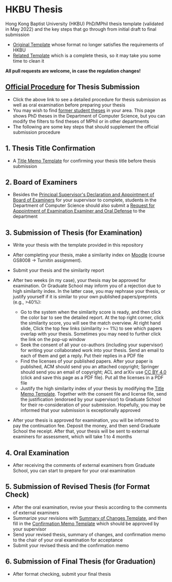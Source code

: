 # HKBU Thesis
Hong Kong Baptist University (HKBU) PhD/MPhil thesis template (validated in May 2022) and the key steps that go through from initial draft to final submission

- [Original Template](https://github.com/Jintian/HKBUThesisTemplate) whose format no longer satisfies the requirements of HKBU
- [Related Template](https://github.com/xu-cheng/thesis) which is a complete thesis, so it may take you some time to clean it

**All pull requests are welcome, in case the regulation changes!**

## [Official Procedure](https://gs.hkbu.edu.hk/current-students/research-postgraduate-programmes/academic-requirements/thesis-submission-and-oral-exam) for Thesis Submission
- Click the above link to see a detailed procedure for thesis submission as well as oral examination before preparing your thesis
- You may wish to find [former student theses](https://scholars.hkbu.edu.hk/en/studentTheses/?type=%2Fdk%2Fatira%2Fpure%2Fstudentthesis%2Fstudentthesistypes%2Fstudentthesis%2Fdoc&nofollow=true&format=&organisationIds=301af8ae-4879-4ba9-843d-96c2c3f3cc2f&ordering=awardDate&descending=true) in your area. This page shows PhD theses in the Department of Computer Science, but you can modify the filters to find theses of MPhil or in other departments
- The following are some key steps that should supplement the official submission procedure

## 1. Thesis Title Confirmation
- A [Title Memo Template](material/titleMemo.tex) for confirming your thesis title before thesis submission

## 2. Board of Examiners

- Besides the [Principal Supervisor's Declaration and Appointment of Board of Examiners](https://gs.hkbu.edu.hk/f/page/464/Guidelines%20for%20the%20Format%20of%20Theses.rtf) for your supervisor to complete, students in the Department of Computer Science should also submit a [Request for Appointment of Examination Examiner and Oral Defense](https://www.comp.hkbu.edu.hk/v1/?file=1073) to the department

## 3. Submission of Thesis (for Examination)
- Write your thesis with the template provided in this repository
- After completing your thesis, make a similarity index on [Moodle](https://buelearning.hkbu.edu.hk/) (course GS8008 -> Turnitin assignment).
- Submit your thesis and the similarity report
- After two weeks (in my case), your thesis may be approved for examination. Or Graduate School may inform you of a rejection due to high similarity index. In the latter case, you may rephrase your thesis, or justify yourself if it is similar to your own published papers/preprints (e.g., >40%):
  - Go to the system when the similarity score is ready, and then click the color bar to see the detailed report. At the top right corner, click the similarity score, you will see the match overview. At right hand slide, Click the top few links (similarity >= 1%) to see which papers overlap with your thesis. Sometimes you may need to further click the link on the pop-up window
  - Seek the consent of all your co-authors (including your supervisor) for writing your collaborated work into your thesis. Send an email to each of them and get a reply. Put their replies in a PDF file
  - Find the licenses of your published papers. After your paper is published, ACM should send you an attached copyright; Springer should send you an email of copyright; ACL and arXiv use [CC BY 4.0](https://creativecommons.org/licenses/by/4.0/) (click and save this page as a PDF file). Put all the licenses in a PDF file
  - Justify the high similarity index of your thesis by modifying the [Title Memo Template](material/titleMemo.tex). Together with the consent file and license file, send the justification (endorsed by your supervisor) to Graduate School for their re-consideration of your submission. Hopefully, you may be informed that your submission is exceptionally approved

- After your thesis is approved for examination, you will be informed to pay the continuation fee. Deposit the money, and then send Graduate School the receipt. After that, your thesis will be sent to external examiners for assessment, which will take 1 to 4 months

## 4. Oral Examination
- After receiving the comments of external examiners from Graduate School, you can start to prepare for your oral examination

## 5. Submission of Revised Thesis (for Format Check)

- After the oral examination, revise your thesis according to the comments of external examiners
- Summarize your revisions with [Summary of Changes Template](material/summaryOfChanges.docx), and then fill in the [Confirmation Memo Template](material/confirmationMemo.doc) which should be approved by your supervisor
- Send your revised thesis, summary of changes, and confirmation memo to the chair of your oral examination for acceptance
- Submit your revised thesis and the confirmation memo

## 6. Submission of Final Thesis (for Graduation)

- After format checking, submit your final thesis
